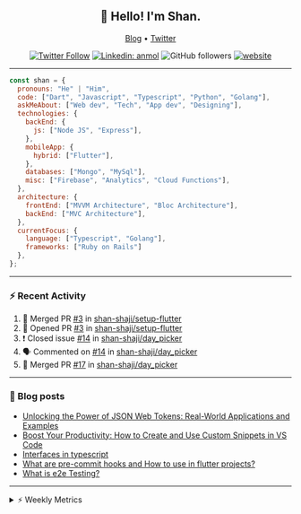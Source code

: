 <h2 align="center">👋 Hello! I'm Shan.</h2>
<p align="center">
  <a href="https://medium.com/feed/@shan-shaji">Blog</a> •
  <a href="https://twitter.com/intent/follow?screen_name=shan__shaji">Twitter</a>
</p>

<p align="center"><a href="https://twitter.com/intent/follow?screen_name=shan__shaji"><img src="https://img.shields.io/twitter/follow/shan__shaji?style=flat" alt="Twitter Follow"></a>
<a href="https://www.linkedin.com/in/shan-shaji/"><img src="https://img.shields.io/badge/shan-shaji?style=flat-square&amp;logo=Linkedin&amp;logoColor=white&amp;link=https://www.linkedin.com/in/shan-shaji/" alt="Linkedin: anmol"></a>
<img src="https://img.shields.io/github/followers/shan-shaji?label=Follow&amp;style=social" alt="GitHub followers">
<a href="http://shan-shaji.github.io/"><img src="https://img.shields.io/badge/Website-46a2f1.svg?&amp;style=flat-square&amp;logo=Google-Chrome&amp;logoColor=white&amp;link=http://shan-shaji.github.io/" alt="website"></a></p>

<hr>

```javascript
const shan = {
  pronouns: "He" | "Him",
  code: ["Dart", "Javascript", "Typescript", "Python", "Golang"],
  askMeAbout: ["Web dev", "Tech", "App dev", "Designing"],
  technologies: {
    backEnd: {
      js: ["Node JS", "Express"],
    },
    mobileApp: {
      hybrid: ["Flutter"],
    },
    databases: ["Mongo", "MySql"],
    misc: ["Firebase", "Analytics", "Cloud Functions"],
  },
  architecture: {
    frontEnd: ["MVVM Architecture", "Bloc Architecture"],
    backEnd: ["MVC Architecture"],
  },
  currentFocus: {
    language: ["Typescript", "Golang"],
    frameworks: ["Ruby on Rails"]
  },
};
```

---

### ⚡ Recent Activity

<!--START_SECTION:activity-->
1. 🎉 Merged PR [#3](https://github.com/shan-shaji/setup-flutter/pull/3) in [shan-shaji/setup-flutter](https://github.com/shan-shaji/setup-flutter)
2. 💪 Opened PR [#3](https://github.com/shan-shaji/setup-flutter/pull/3) in [shan-shaji/setup-flutter](https://github.com/shan-shaji/setup-flutter)
3. ❗️ Closed issue [#14](https://github.com/shan-shaji/day_picker/issues/14) in [shan-shaji/day_picker](https://github.com/shan-shaji/day_picker)
4. 🗣 Commented on [#14](https://github.com/shan-shaji/day_picker/issues/14) in [shan-shaji/day_picker](https://github.com/shan-shaji/day_picker)
5. 🎉 Merged PR [#17](https://github.com/shan-shaji/day_picker/pull/17) in [shan-shaji/day_picker](https://github.com/shan-shaji/day_picker)
<!--END_SECTION:activity-->

---

### 📕 Blog posts

<!-- BLOG-POST-LIST:START -->
- [Unlocking the Power of JSON Web Tokens: Real-World Applications and Examples](https://dev.to/shanshaji/unlocking-the-power-of-json-web-tokens-real-world-applications-and-examples-1m30)
- [Boost Your Productivity: How to Create and Use Custom Snippets in VS Code](https://dev.to/shanshaji/boost-your-productivity-how-to-create-and-use-custom-snippets-in-vs-code-5bbo)
- [Interfaces in typescript](https://dev.to/shanshaji/interfaces-in-typescript-55f8)
- [What are pre-commit hooks and How to use in flutter projects?](https://dev.to/shanshaji/what-are-pre-commit-hooks-and-how-to-use-in-flutter-projects-4c0m)
- [What is e2e Testing?](https://dev.to/shanshaji/what-is-e2e-testing-1eg0)
<!-- BLOG-POST-LIST:END -->

<hr>
<details>
    <summary>⚡ Weekly Metrics</summary>
    <p>
    
<!--START_SECTION:waka-->
![Code Time](http://img.shields.io/badge/Code%20Time-2%2C042%20hrs%2057%20mins-blue)

![Profile Views](http://img.shields.io/badge/Profile%20Views-73-blue)

**🐱 My GitHub Data** 

> 📦 ? Used in GitHub's Storage 
 > 
> 🏆 295 Contributions in the Year 2023
 > 
> 💼 Opted to Hire
 > 
> 📜 132 Public Repositories 
 > 
> 🔑 0 Private Repositories 
 > 
**I'm a Night 🦉** 

```text
🌞 Morning                4182 commits        ███░░░░░░░░░░░░░░░░░░░░░░   11.05 % 
🌆 Daytime                10193 commits       ███████░░░░░░░░░░░░░░░░░░   26.94 % 
🌃 Evening                17544 commits       ████████████░░░░░░░░░░░░░   46.36 % 
🌙 Night                  5922 commits        ████░░░░░░░░░░░░░░░░░░░░░   15.65 % 
```
📅 **I'm Most Productive on Thursday** 

```text
Monday                   5321 commits        ████░░░░░░░░░░░░░░░░░░░░░   14.06 % 
Tuesday                  6024 commits        ████░░░░░░░░░░░░░░░░░░░░░   15.92 % 
Wednesday                4738 commits        ███░░░░░░░░░░░░░░░░░░░░░░   12.52 % 
Thursday                 8117 commits        █████░░░░░░░░░░░░░░░░░░░░   21.45 % 
Friday                   6467 commits        ████░░░░░░░░░░░░░░░░░░░░░   17.09 % 
Saturday                 3517 commits        ██░░░░░░░░░░░░░░░░░░░░░░░   09.29 % 
Sunday                   3657 commits        ██░░░░░░░░░░░░░░░░░░░░░░░   09.66 % 
```


📊 **This Week I Spent My Time On** 

```text
🕑︎ Time Zone: Asia/Kolkata

💬 Programming Languages: 
Dart                     25 hrs 34 mins      █████████████████████░░░░   83.44 % 
YAML                     1 hr 4 mins         █░░░░░░░░░░░░░░░░░░░░░░░░   03.50 % 
Bash                     1 hr 1 min          █░░░░░░░░░░░░░░░░░░░░░░░░   03.37 % 
Ruby                     55 mins             █░░░░░░░░░░░░░░░░░░░░░░░░   03.02 % 
ERB                      46 mins             █░░░░░░░░░░░░░░░░░░░░░░░░   02.52 % 

🔥 Editors: 
Android Studio           27 hrs 47 mins      ███████████████████████░░   90.66 % 
VS Code                  2 hrs 51 mins       ██░░░░░░░░░░░░░░░░░░░░░░░   09.34 % 

🐱‍💻 Projects: 
turbo-flutter            19 hrs 19 mins      ████████████████░░░░░░░░░   63.02 % 
dial_contacts            8 hrs 8 mins        ███████░░░░░░░░░░░░░░░░░░   26.57 % 
turbo                    2 hrs 35 mins       ██░░░░░░░░░░░░░░░░░░░░░░░   08.48 % 
day_picker               19 mins             ░░░░░░░░░░░░░░░░░░░░░░░░░   01.07 % 
neo                      15 mins             ░░░░░░░░░░░░░░░░░░░░░░░░░   00.86 % 

💻 Operating System: 
Mac                      30 hrs 39 mins      █████████████████████████   100.00 % 
```

**I Mostly Code in Dart** 

```text
Dart                     52 repos            ███████████░░░░░░░░░░░░░░   45.61 % 
Python                   5 repos             █░░░░░░░░░░░░░░░░░░░░░░░░   04.39 % 
Ruby                     3 repos             █░░░░░░░░░░░░░░░░░░░░░░░░   02.63 % 
Go                       3 repos             █░░░░░░░░░░░░░░░░░░░░░░░░   02.63 % 
Shell                    1 repo              ░░░░░░░░░░░░░░░░░░░░░░░░░   00.88 % 
```




 Last Updated on 11/05/2023 18:47:33 UTC
<!--END_SECTION:waka-->

</p>
 </details>
